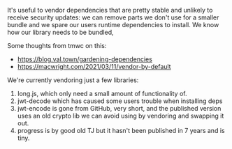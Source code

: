 It's useful to vendor dependencies that are pretty stable and unlikely to
receive security updates: we can remove parts we don't use for a smaller bundle
and we spare our users runtime dependencies to install. We know how our library
needs to be bundled,

Some thoughts from tmwc on this:

- https://blog.val.town/gardening-dependencies
- https://macwright.com/2021/03/11/vendor-by-default

We're currently vendoring just a few libraries:

1. long.js, which only need a small amount of functionality of.
1. jwt-decode which has caused some users trouble when installing deps
1. jwt-encode is gone from GitHub, very short, and the published version uses an
   old crypto lib we can avoid using by vendoring and swapping it out.
1. progress is by good old TJ but it hasn't been published in 7 years and is
   tiny.
